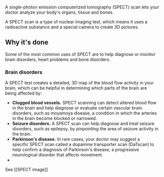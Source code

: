 A single-photon emission computerized tomography (SPECT) scan lets your doctor analyze your body's organs, tissue and bones. 

A SPECT scan is a type of nuclear imaging test, which means it uses a radioactive substance and a special camera to create 3D pictures.

## Why it's done

Some of the most common uses of SPECT are to help diagnose or monitor brain disorders, heart problems and bone disorders.

### Brain disorders

A SPECT test creates a detailed, 3D map of the blood flow activity in your brain, which can be helpful in determining which parts of the brain are being affected by:

- **Clogged blood vessels.** SPECT scanning can detect altered blood flow in the brain and help diagnose or evaluate certain vascular brain disorders, such as moyamoya disease, a condition in which the arteries in the brain become blocked or narrowed.
- **Seizure disorders.** A SPECT scan can help diagnose and treat seizure disorders, such as epilepsy, by pinpointing the area of seizure activity in the brain.
- **Parkinson's disease.** In rare cases, your doctor may suggest a specific SPECT scan called a dopamine transporter scan (DaTscan) to help confirm a diagnosis of Parkinson's disease, a progressive neurological disorder that affects movement.
- 
See [[SPECT image]]